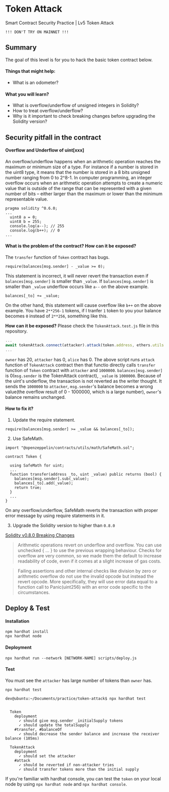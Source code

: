 # Token Attack

Smart Contract Security Practice | Lv5 Token Attack

```
!!! DON'T TRY ON MAINNET !!!
```

## Summary
The goal of this level is for you to hack the basic token contract below.

#### Things that might help:
- What is an odometer?

#### What you will learn?
- What is overflow/underflow of unsigned integers in Solidity?
- How to treat overflow/underflow?
- Why is it important to check breaking changes before upgrading the Solidity version?

## Security pitfall in the contract
#### Overflow and Underflow of uint[xxx]
An overflow/underflow happens when an arithmetic operation reaches the maximum or minimum size of a type. For instance if a number is stored in the uint8 type, it means that the number is stored in a 8 bits unsigned number ranging from 0 to 2^8-1. In computer programming, an integer overflow occurs when an arithmetic operation attempts to create a numeric value that is outside of the range that can be represented with a given number of bits – either larger than the maximum or lower than the minimum representable value.
```solidity
pragma solidity ^0.6.0;
...
  uint8 a = 0;
  uint8 b = 255;
  console.log(a--); // 255
  console.log(b++); // 0
...
```

#### What is the problem of the contract? How can it be exposed?
The `transfer` function of `Token` contract has bugs.
```solidity
require(balances[msg.sender] - _value >= 0);
```
This statement is incorrect, it will never revert the transaction even if `balances[msg.sender]` is smaller than `_value`.
If `balances[msg.sender]` is smaller than `_value` underflow occurs like `a--` on the above example.

```solidity
balances[_to] += _value;
```
On the other hand, this statement will cause overflow like `b++` on the above example.
You have `2**256-1` tokens, if I tranfer `1` token to you your balance becomes `0` instead of `2**256`, something like this.

**How can it be exposed?**
Please check the `TokenAttack.test.js` file in this repository.
```javascript
...
await tokenAttack.connect(attacker).attack(token.address, ethers.utils.parseEther("1000000"));
...
```
`owner` has 20, `attacker` has 0, `alice` has 0.
The above script runs `attack` function of `TokenAttack` contract then that functio directly calls `transfer` function of `Token` contract with `attacker` and `1000000`.
`balances[msg.sender]` is 0(`msg.sender` is the TokenAttack contract), `_value` is `1000000`. Because of the uint's underflow, the transaction is not reverted as the writer thought.
It sends the `1000000` to `attacker`, `msg.sender`'s balance becomes a wrong value(the overflow result of 0 - 1000000, which is a large number), `owner`'s balance remains unchanged.

#### How to fix it?
1. Update the require statement.
```solidity
require(balances[msg.sender] >= _value && balances[_to]);
```

2. Use SafeMath.
```solidity
import "@openzeppelin/contracts/utils/math/SafeMath.sol";

contract Token {

  using SafeMath for uint;
  ...
  function transfer(address _to, uint _value) public returns (bool) {
    balances[msg.sender].sub(_value);
    balances[_to].add(_value);
    return true;
  }
  ...
}
```
On any overflow/underflow, SafeMath reverts the transaction with proper error message by using require statements in it.

3. Upgrade the Solidity version to higher than `0.8.0`

[Solidity v0.8.0 Breaking Changes](https://docs.soliditylang.org/en/develop/080-breaking-changes.html)
> Arithmetic operations revert on underflow and overflow. You can use unchecked { ... } to use the previous wrapping behaviour. Checks for overflow are very common, so we made them the default to increase readability of code, even if it comes at a slight increase of gas costs.

> Failing assertions and other internal checks like division by zero or arithmetic overflow do not use the invalid opcode but instead the revert opcode. More specifically, they will use error data equal to a function call to Panic(uint256) with an error code specific to the circumstances.

## Deploy & Test
#### Installation
```
npm hardhat install
npx hardhat node 
```

#### Deployment
```
npx hardhat run --network [NETWORK-NAME] scripts/deploy.js
```

#### Test
You must see the `attacker` has large number of tokens than `owner` has.
```
npx hardhat test
```

```console
dev@ubuntu:~/Documents/practice/token-attack$ npx hardhat test


  Token
    deployment
      ✓ should give msg.sender _initialSupply tokens
      ✓ should update the totalSupply
    #transfer, #balanceOf
      ✓ should decrease the sender balance and increase the receiver balance (105ms)

  TokenAttack
    deployment
      ✓ should set the attacker
    #attack
      ✓ should be reverted if non-attacker tries
      ✓ should transfer tokens more than the initial supply
```

If you're familiar with hardhat console, you can test the `token` on your local node by using `npx hardhat node` and `npx hardhat console`.
